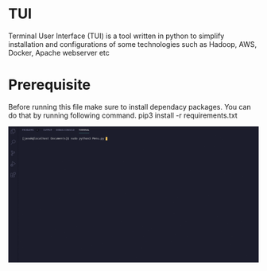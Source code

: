 # TUI
Terminal User Interface (TUI) is a tool written in python to simplify installation and configurations of some technologies such as Hadoop, AWS, Docker, Apache webserver etc

# Prerequisite
 Before running this file make sure to install dependacy packages. You can do that by running following command.
 pip3 install -r requirements.txt
 
 ![](gif/working.gif)
